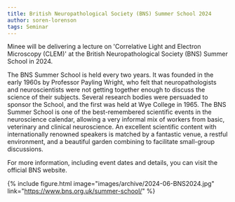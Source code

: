 ```yaml
---
title: British Neuropathological Society (BNS) Summer School 2024
author: soren-lorenson
tags: Seminar
---
```


Minee will be delivering a lecture on 'Correlative Light and Electron Microscopy (CLEM)' at the British Neuropathological Society (BNS) Summer School in 2024.

The BNS Summer School is held every two years. It was founded in the early 1960s by Professor Payling Wright, who felt that neuropathologists and neuroscientists were not getting together enough to discuss the science of their subjects. Several research bodies were persuaded to sponsor the School, and the first was held at Wye College in 1965. The BNS Summer School is one of the best-remembered scientific events in the neuroscience calendar, allowing a very informal mix of workers from basic, veterinary and clinical neuroscience. An excellent scientific content with internationally renowned speakers is matched by a fantastic venue, a restful environment, and a beautiful garden combining to facilitate small-group discussions.

For more information, including event dates and details, you can visit the official BNS website.

{% include figure.html image="images/archive/2024-06-BNS2024.jpg" link="https://www.bns.org.uk/summer-school/" %}
